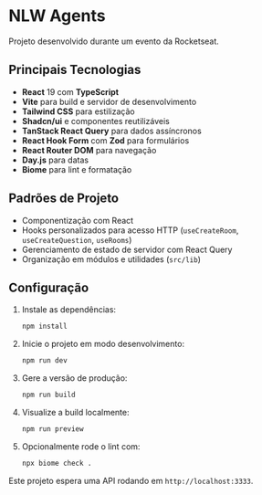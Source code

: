 # NLW Agents

Projeto desenvolvido durante um evento da Rocketseat.

## Principais Tecnologias
- **React** 19 com **TypeScript**
- **Vite** para build e servidor de desenvolvimento
- **Tailwind CSS** para estilização
- **Shadcn/ui** e componentes reutilizáveis
- **TanStack React Query** para dados assíncronos
- **React Hook Form** com **Zod** para formulários
- **React Router DOM** para navegação
- **Day.js** para datas
- **Biome** para lint e formatação

## Padrões de Projeto
- Componentização com React
- Hooks personalizados para acesso HTTP (`useCreateRoom`, `useCreateQuestion`, `useRooms`)
- Gerenciamento de estado de servidor com React Query
- Organização em módulos e utilidades (`src/lib`)

## Configuração
1. Instale as dependências:
   ```bash
   npm install
   ```
2. Inicie o projeto em modo desenvolvimento:
   ```bash
   npm run dev
   ```
3. Gere a versão de produção:
   ```bash
   npm run build
   ```
4. Visualize a build localmente:
   ```bash
   npm run preview
   ```
5. Opcionalmente rode o lint com:
   ```bash
   npx biome check .
   ```

Este projeto espera uma API rodando em `http://localhost:3333`.

